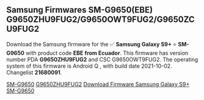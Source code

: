 <h2>Samsung Firmwares SM-G9650(EBE) G9650ZHU9FUG2/G9650OWT9FUG2/G9650ZCU9FUG2</h2>
Download the Samsung firmware for the ✅ <strong>Samsung Galaxy S9+ </strong> ⭐ <strong>SM-G9650</strong> with product code <strong>EBE</strong> <strong> from Ecuador</strong>. This firmware has version number PDA <strong>G9650ZHU9FUG2</strong> and CSC G9650OWT9FUG2. The operating system of this firmware is Android Q , with build date 2021-10-02. Changelist <strong>21680091</strong>.


[SM-G9650](https://samfirm.shop/samsung/model/SM-G9650)
[G9650ZHU9FUG2](https://samfirm.shop/samsung/pda/G9650ZHU9FUG2)
[Download Firmware Samsung Galaxy S9+ SM-G9650](https://samfirm.shop/samsung/firmware/462416)
